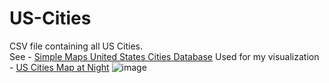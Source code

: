 # US-Cities
CSV file containing all US Cities. 
<br/>
See - [Simple Maps United States Cities Database](https://simplemaps.com/data/us-cities)
Used for my visualization - [US Cities Map at Night](https://vizhub.com/vspatel927/a9e949d9b54a48799c0214501e3a125e)
![image](https://github.com/vspatel927/US-Cities/assets/89553998/90a73f98-a0ea-4720-8019-5e5f436da83b)
